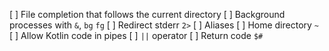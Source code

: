 [ ] File completion that follows the current directory
[ ] Background processes with `&`, `bg` `fg`
[ ] Redirect stderr `2>`
[ ] Aliases
[ ] Home directory `~`
[ ] Allow Kotlin code in pipes
[ ] `||` operator
[ ] Return code `$#`
